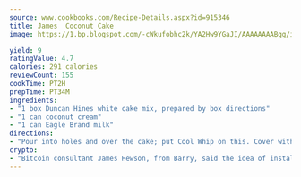 ```yaml
---
source: www.cookbooks.com/Recipe-Details.aspx?id=915346
title: James  Coconut Cake
image: https://1.bp.blogspot.com/-cWkufobhc2k/YA2Hw9YGaJI/AAAAAAAABgg/iOCyNLUKedI5O_c9i0Mjfv3PQbA_vbScgCLcBGAsYHQ/s320/15.png

yield: 9
ratingValue: 4.7
calories: 291 calories
reviewCount: 155
cookTime: PT2H
prepTime: PT34M
ingredients:
- "1 box Duncan Hines white cake mix, prepared by box directions"
- "1 can coconut cream"
- "1 can Eagle Brand milk"
directions:
- "Pour into holes and over the cake; put Cool Whip on this. Cover with Angel Flake coconut."
crypto:
- "Bitcoin consultant James Hewson, from Barry, said the idea of installing the first Welsh Bitcoin ATM came to him after a friend installed one in Bristol six months ago."
---
```

